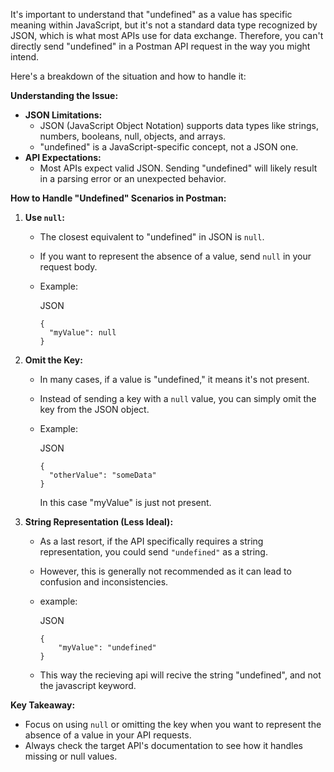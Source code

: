 
It's important to understand that "undefined" as a value has specific meaning within JavaScript, but it's not a standard data type recognized by JSON, which is what most APIs use for data exchange. Therefore, you can't directly send "undefined" in a Postman API request in the way you might intend.

Here's a breakdown of the situation and how to handle it:

**Understanding the Issue:**

- **JSON Limitations:**
    - JSON (JavaScript Object Notation) supports data types like strings, numbers, booleans, null, objects, and arrays.
    - "undefined" is a JavaScript-specific concept, not a JSON one.
- **API Expectations:**
    - Most APIs expect valid JSON. Sending "undefined" will likely result in a parsing error or an unexpected behavior.

**How to Handle "Undefined" Scenarios in Postman:**

1. **Use `null`:**
    
    - The closest equivalent to "undefined" in JSON is `null`.
    - If you want to represent the absence of a value, send `null` in your request body.
    - Example:
        
        JSON
        
        ```
        {
          "myValue": null
        }
        ```
        
2. **Omit the Key:**
    
    - In many cases, if a value is "undefined," it means it's not present.
    - Instead of sending a key with a `null` value, you can simply omit the key from the JSON object.
    - Example:
        
        JSON
        
        ```
        {
          "otherValue": "someData"
        }
        ```
        
        In this case "myValue" is just not present.
3. **String Representation (Less Ideal):**
    
    - As a last resort, if the API specifically requires a string representation, you could send `"undefined"` as a string.
    - However, this is generally not recommended as it can lead to confusion and inconsistencies.
    - example:
        
        JSON
        
        ```
        {
            "myValue": "undefined"
        }
        ```
        
    - This way the recieving api will recive the string "undefined", and not the javascript keyword.

**Key Takeaway:**

- Focus on using `null` or omitting the key when you want to represent the absence of a value in your API requests.
- Always check the target API's documentation to see how it handles missing or null values.